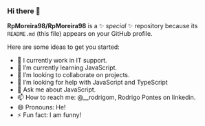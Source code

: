 ### Hi there 👋


**RpMoreira98/RpMoreira98** is a ✨ _special_ ✨ repository because its `README.md` (this file) appears on your GitHub profile.

Here are some ideas to get you started:

- 🔭 I currently work in IT support.
- 🌱 I’m currently learning JavaScript.
- 👯 I’m looking to collaborate on projects.
- 🤔 I’m looking for help with JavaScript and TypeScript
- 💬 Ask me about JavaScript.
- 📫 How to reach me: @__rodrigom, Rodrigo Pontes on linkedin.
- 😄 Pronouns: He!
- ⚡ Fun fact: I am funny! 

